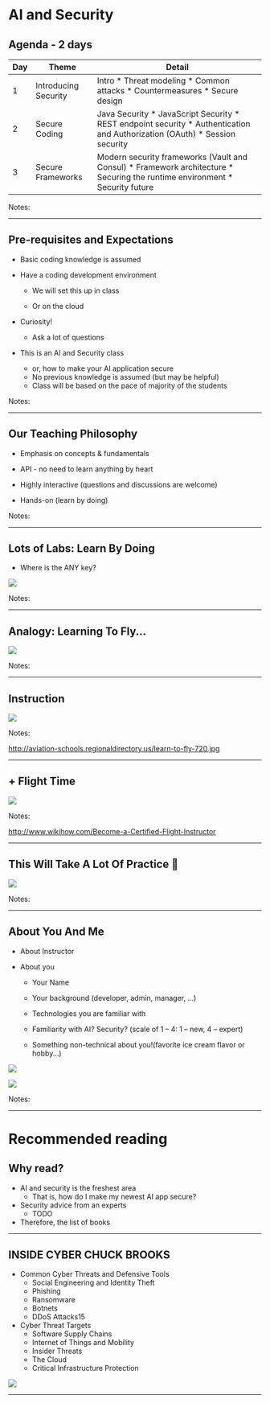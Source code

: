 # AI and Security

## Agenda - 2 days

| Day | Theme                | Detail                                                                                                |
|-----|----------------------|-------------------------------------------------------------------------------------------------------|
| 1   | Introducing Security | Intro * Threat modeling * Common attacks * Countermeasures * Secure design                                                          |
| 2   | Secure Coding        | Java Security * JavaScript Security * REST endpoint security * Authentication and Authorization (OAuth) * Session security                                   |
| 3   | Secure Frameworks    | Modern security frameworks (Vault and Consul) *  Framework architecture  * Securing the runtime environment * Security future |



Notes: 

---

## Pre-requisites and Expectations


 * Basic coding knowledge is assumed

 * Have a coding development environment

     - We will set this up in class
     
     - Or on the cloud

 * Curiosity!

   - Ask a lot of questions 

 * This is an AI and Security class
   * or, how to make your AI application secure
   - No previous knowledge is assumed (but may be helpful) 
   - Class will be based on the pace of majority of the students


Notes: 



---

## Our Teaching Philosophy


 * Emphasis on concepts & fundamentals

 * API - no need to learn anything by heart

 * Highly interactive (questions and discussions are welcome)

 * Hands-on (learn by doing)


Notes: 



---

## Lots of Labs: Learn By Doing


 * Where is the ANY key?

![](../images/any-key.png) <!-- {"left" : 1.63, "top" : 2.83, "height" : 4.26, "width" : 5.29} -->


Notes: 



---

## Analogy: Learning To Fly...


![](../images/learn-to-fly.png)  <!-- {"left" : 0.26, "top" : 0.9, "height" : 6.17, "width" : 9.74} -->


Notes: 



---

## Instruction


![](../images/classroom-instruction.png)  <!-- {"left" : 0.26, "top" : 0.9, "height" : 6.17, "width" : 9.74} -->

Notes: 

http://aviation-schools.regionaldirectory.us/learn-to-fly-720.jpg



---

## + Flight Time

![](../images/cockpit.png)  <!-- {"left" : 0.26, "top" : 0.9, "height" : 6.17, "width" : 9.74} -->

Notes: 

http://www.wikihow.com/Become-a-Certified-Flight-Instructor



---

## This Will Take A Lot Of Practice 

![](../images/practice.png)  <!-- {"left" : 0.26, "top" : 0.9, "height" : 6.17, "width" : 9.74} -->


Notes: 



---


## About You And Me


 * About Instructor

 * About you

     - Your Name

     - Your background (developer, admin, manager, ...)

     - Technologies you are familiar with

     - Familiarity with AI? Security? (scale of 1 – 4:  1 – new,   4 – expert)

     - Something non-technical about you!(favorite ice cream flavor or hobby...)

![](../images/ice-cream.png)  <!-- {"left" : 0.67, "top" : 5.51, "height" : 1.73, "width" : 2.33} -->

![](../images/hiking-2.jpg)   <!-- {"left" : 3.60, "top" : 5.51, "height" : 1.73, "width" : 2.33} -->
 

Notes: 



---

# Recommended reading

## Why read?

* AI and security is the freshest area
  * That is, how do I make my newest AI app secure?
* Security advice from an experts
  * TODO
* Therefore, the list of books

---

## INSIDE CYBER CHUCK BROOKS
* Common Cyber Threats and Defensive Tools
  * Social Engineering and Identity Theft
  * Phishing
  * Ransomware
  * Botnets
  * DDoS Attacks15
* Cyber Threat Targets
  * Software Supply Chains
  * Internet of Things and Mobility
  * Insider Threats
  * The Cloud
  * Critical Infrastructure Protection
  
![](../images/book1.png)

---